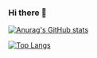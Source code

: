 ### Hi there 👋

[![Anurag's GitHub stats](https://github-readme-stats.vercel.app/api?username=ReaganS94&show_icons=true&theme=midnight-purple)](https://github.com/anuraghazra/github-readme-stats)

[![Top Langs](https://github-readme-stats.vercel.app/api/top-langs/?username=ReaganS94&theme=midnight-purple)](https://github.com/anuraghazra/github-readme-stats)
